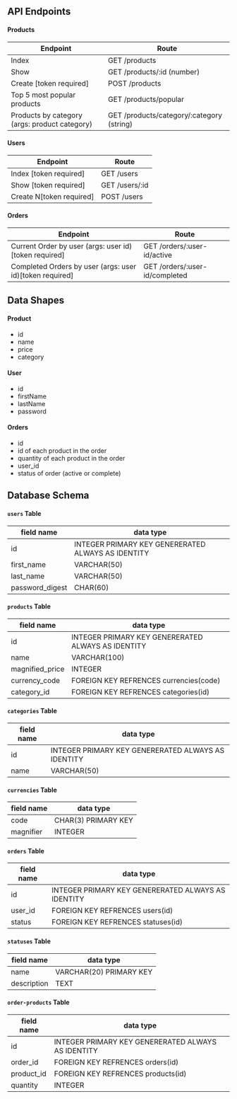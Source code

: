 ## API Endpoints
#### Products
| Endpoint | Route |
| -------- | ----- |
| Index                                                       | GET  /products                            |
| Show                                                        | GET  /products/:id (number)               |
| Create [token required]                                     | POST /products                            |
| Top 5 most popular products                                 | GET  /products/popular                    |
| Products by category (args: product category)               | GET  /products/category/:category (string)|

#### Users
| Endpoint | Route |
| -------- | ----- |
| Index [token required]                                      | GET  /users     |
| Show [token required]                                       | GET  /users/:id |
| Create N[token required]                                    | POST /users     |

#### Orders
| Endpoint | Route |
| -------- | ----- |
| Current Order by user (args: user id)[token required]       | GET  /orders/:user-id/active   |
| Completed Orders by user (args: user id)[token required]    | GET  /orders/:user-id/completed|

## Data Shapes
#### Product
-  id
- name
- price
- category

#### User
- id
- firstName
- lastName
- password

#### Orders
- id
- id of each product in the order
- quantity of each product in the order
- user_id
- status of order (active or complete)

## Database Schema
#### `users` Table
| field name | data type |
| ---------- | --------- |
| id              | INTEGER PRIMARY KEY GENERERATED ALWAYS AS IDENTITY |
| first_name      | VARCHAR(50)          |
| last_name       | VARCHAR(50)          |
| password_digest | CHAR(60)             |

#### `products` Table
| field name | data type |
| ---------- | --------- |
| id              | INTEGER PRIMARY KEY GENERERATED ALWAYS AS IDENTITY |
| name            | VARCHAR(100)         |
| magnified_price | INTEGER              |
| currency_code   | FOREIGN KEY REFRENCES currencies(code) |
| category_id     | FOREIGN KEY REFRENCES categories(id) |

#### `categories` Table
| field name | data type |
| ---------- | --------- |
| id         | INTEGER PRIMARY KEY GENERERATED ALWAYS AS IDENTITY |
| name       | VARCHAR(50)          |

#### `currencies` Table
| field name | data type |
| ---------- | --------- |
| code       | CHAR(3) PRIMARY KEY  |
| magnifier  | INTEGER              |

#### `orders` Table
| field name | data type |
| ---------- | --------- |
| id         | INTEGER PRIMARY KEY GENERERATED ALWAYS AS IDENTITY |
| user_id    | FOREIGN KEY REFRENCES users(id) |
| status     | FOREIGN KEY REFRENCES statuses(id)|

#### `statuses` Table
| field name | data type |
| ---------- | --------- |
| name       | VARCHAR(20) PRIMARY KEY   |
| description| TEXT                      |

#### `order-products` Table
| field name | data type |
| ---------- | --------- |
| id         | INTEGER PRIMARY KEY GENERERATED ALWAYS AS IDENTITY |
| order_id   | FOREIGN KEY REFRENCES orders(id) |
| product_id | FOREIGN KEY REFRENCES products(id) |
| quantity   | INTEGER |